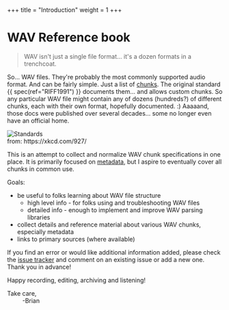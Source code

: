 +++
title = "Introduction"
weight = 1
+++

# WAV Reference book

> WAV isn't just a single file format... it's a dozen formats in a trenchcoat.

So... WAV files. They're probably the most commonly supported audio format. And can be fairly simple. Just a list of [chunks](@/chunk/_index.md). The original standard {{ spec(ref="RIFF1991") }} documents them... and allows custom chunks. So any particular WAV file might contain any of dozens (hundreds?) of different chunks, each with their own format, hopefully documented. :) Aaaaand, those docs were published over several decades... some no longer even have an official home. 


<p>
<img src="//imgs.xkcd.com/comics/standards.png" title="Fortunately, the charging one has been solved now that we&#39;ve all standardized on mini-USB. Or is it micro-USB? Shit." alt="Standards" srcset="//imgs.xkcd.com/comics/standards_2x.png 2x" style="image-orientation:none" />
<br/>from: https://xkcd.com/927/
</p>



This is an attempt to collect and normalize WAV chunk specifications in one place. It is primarily focused on [metadata](@/metadata.md), but I aspire to eventually cover all chunks in common use.

Goals: 

* be useful to folks learning about WAV file structure
  * high level info - for folks using and troubleshooting WAV files
  * detailed info - enough to implement and improve WAV parsing libraries
* collect details and reference material about various WAV chunks, especially metadata
* links to primary sources (where available)

If you find an error or would like additional information added, please check the [issue tracker](https://github.com/briandorsey/wavref/issues) and comment on an existing issue or add a new one. Thank you in advance! 

Happy recording, editing, archiving and listening! 

Take care, <br/> 
&nbsp;&nbsp;&nbsp;&nbsp;&nbsp;&nbsp;&nbsp;&nbsp;&nbsp;-Brian
